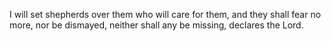 I will set shepherds over them who will care for them, and they shall fear no more, nor be dismayed, neither shall any be missing, declares the Lord.
